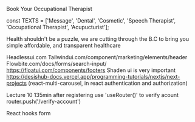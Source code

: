 Book Your Occupational Therapist

const TEXTS = ['Message', 'Dental', 'Cosmetic', 'Speech Therapist', 'Occupational Therapist', 'Acupucturist'];

Health shouldn't be a puzzle, we are cutting through the B.C to
bring you simple affordable, and transparent healthcare

Headlessui.com
Tailwindui.com/component/marketing/elements/header
Flowbite.com/docs/forms/search-input/
https://floatui.com/components/footers
Shaden ui is very important
https://desishub-docs.vercel.app/programming-tutorials/nextjs/next-projects (react-multi-carousel, in react authentication and authorization)

Lecture 10 135min after registering use 'useRouter()' to verify acount router.push('/verify-account')

React hooks form
